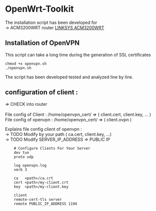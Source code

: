 # OpenWrt-Toolkit 

The installation script has been developed for <br/> 
	-> ACM3200WRT router <a href="https://www.linksys.com/be/p/P-WRT3200ACM/">LINKSYS ACM3200WRT</a><br/>
	
## Installation of OpenVPN

This script can take a long time during the generation of SSL certificates

	chmod +x openvpn.sh 
	./openvpn.sh  

The script has been developed tested and analyzed line by line.


## configuration of client :
   => CHECK into router<br/><br/>
   File config of Client : /home/openvpn_cert/ => ( client.cert, client.key, ... )<br/>
   File config of openvpn : /home/openvpn_cert/ => ( client.ovpn )

   Explains file config client of openvpn :<br/>
	-> TODO Modify <path> by your path ( ca.cert, client.key, ...)<br/>
	-> TODO Modify SERVER_IP_ADDRESS => PUBLIC IP 
	
        # Configure Clients For Your Server
        dev tun
        proto udp

        log openvpn.log
        verb 3

        ca   <path>/ca.crt
        cert <path>/my-client.crt
        key  <path>/my-client.key

        client
        remote-cert-tls server
        remote PUBLIC_IP_ADDRESS 1194
